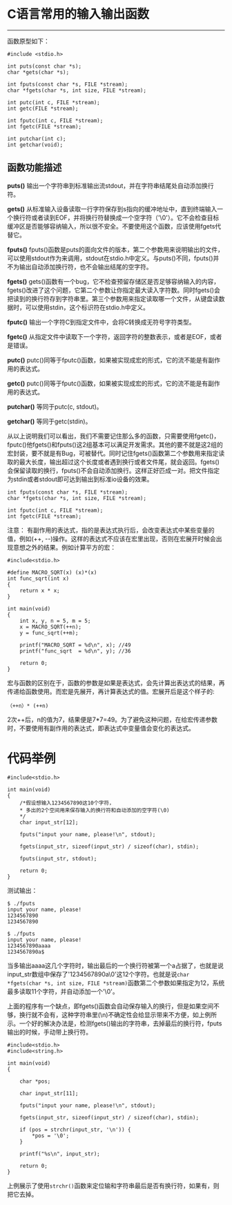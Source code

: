 # C语言常用的输入输出函数 #

----------
函数原型如下：
```
#include <stdio.h>

int puts(const char *s);
char *gets(char *s);

int fputs(const char *s, FILE *stream);
char *fgets(char *s, int size, FILE *stream);

int putc(int c, FILE *stream);
int getc(FILE *stream);

int fputc(int c, FILE *stream);
int fgetc(FILE *stream);

int putchar(int c);
int getchar(void);
```

## 函数功能描述 ##
**puts()**
输出一个字符串到标准输出流stdout，并在字符串结尾处自动添加换行符。

**gets()**
从标准输入设备读取一行字符保存到s指向的缓冲地址中，直到终端输入一个换行符或者读到EOF，并将换行符替换成一个空字符（'\0'）。它不会检查目标缓冲区是否能够容纳输入，所以很不安全。不要使用这个函数，应该使用fgets代替它。

**fputs()**
fputs()函数是puts的面向文件的版本，第二个参数用来说明输出的文件，可以使用stdout作为来调用，stdout在stdio.h中定义。与puts()不同，fputs()并不为输出自动添加换行符，也不会输出结尾的空字符。

**fgets()**
gets()函数有一个bug，它不检查预留存储区是否足够容纳输入的内容，fgets()改进了这个问题，它第二个参数让你指定最大读入字符数。同时fgets()会把读到的换行符存到字符串里。第三个参数用来指定读取哪一个文件，从键盘读数据时，可以使用stdin，这个标识符在stdio.h中定义。

**fputc()**
输出一个字符C到指定文件中，会将C转换成无符号字符类型。

**fgetc()**
从指定文件中读取下一个字符，返回字符的整数表示，或者是EOF，或者是错误。



**putc()**
putc()同等于fputc()函数，如果被实现成宏的形式，它的流不能是有副作用的表达式。

**getc()**
putc()同等于fputc()函数，如果被实现成宏的形式，它的流不能是有副作用的表达式。

**putchar()**
等同于putc(c, stdout)。

**getchar()**
等同于getc(stdin)。

从以上说明我们可以看出，我们不需要记住那么多的函数，只需要使用fgetc()，fputc()他fgets()和fputs()这2组基本可以满足开发需求。其他的要不就是这2组的宏封装，要不就是有Bug，可被替代。同时记住fgets()函数第二个参数用来指定读取的最大长度，输出超过这个长度或者遇到换行或者文件尾，就会返回。fgets()会保留读取的换行，fputs()不会自动添加换行。这样正好匹成一对。把文件指定为stdin或者stdout即可达到输出到标准io设备的效果。

```
int fputs(const char *s, FILE *stream);
char *fgets(char *s, int size, FILE *stream);

int fputc(int c, FILE *stream);
int fgetc(FILE *stream);
```


注意：
有副作用的表达式，指的是表达式执行后，会改变表达式中某些变量的值，例如(++, --)操作。这样的表达式不应该在宏里出现，否则在宏展开时候会出现意想之外的结果。例如计算平方的宏：
```
#include<stdio.h>

#define MACRO_SQRT(x) (x)*(x)       
int func_sqrt(int x)       
{
	return x * x;       
}

int main(void)
{
	int x, y, n = 5, m = 5;
	x = MACRO_SQRT(++n);
	y = func_sqrt(++m);
	
	printf("MACRO_SQRT = %d\n", x); //49
	printf("func_sqrt  = %d\n", y); //36
	
	return 0;
}
```
宏与函数的区别在于，函数的参数是如果是表达式，会先计算出表达式的结果，再传递给函数使用。而宏是先展开，再计算表达式的值。宏展开后是这个样子的:
```
（++n）* (++n)
```
2次++后，n的值为7，结果便是7*7=49。为了避免这种问题，在给宏传递参数时，不要使用有副作用的表达式，即表达式中变量值会变化的表达式。

# 代码举例 #
```
#include<stdio.h>

int main(void)
{	
	/*假设想输入1234567890这10个字符，
	* 多出的2个空间用来保存输入的换行符和自动添加的空字符(\0)
	*/
	char input_str[12];
	
	fputs("input your name, please!\n", stdout);
	
	fgets(input_str, sizeof(input_str) / sizeof(char), stdin);
	
	fputs(input_str, stdout);
	
	return 0;
}
```
测试输出：
```
$ ./fputs 
input your name, please!
1234567890
1234567890

$ ./fputs 
input your name, please!
1234567890aaaa
1234567890a$ 

```
当多输出aaaa这几个字符时，输出最后的一个换行符被第一个a占据了，也就是说input_str数组中保存了'1234567890a\0'这12个字符。也就是说`char *fgets(char *s, int size, FILE *stream)`函数第二个参数如果指定为12，系统最多读取11个字符，并自动添加一个'\0'。

上面的程序有一个缺点，即fgets()函数会自动保存输入的换行，但是如果空间不够，换行就不会有，这种字符串里(\n)不确定性会给显示带来不方便，如上例所示。一个好的解决办法是，检测fgets()输出的字符串，去掉最后的换行符，fputs输出的时候，手动带上换行符。
```
#include<stdio.h>
#include<string.h>

int main(void)
{	
	
	char *pos;
	
	char input_str[11];
	
	fputs("input your name, please!\n", stdout);
	
	fgets(input_str, sizeof(input_str) / sizeof(char), stdin);
	
	if (pos = strchr(input_str, '\n')) {
		*pos = '\0';
	}
	
	printf("%s\n", input_str);
	
	return 0;
}
```
上例展示了使用`strchr()`函数来定位输和字符串最后是否有换行符，如果有，则把它去掉。
